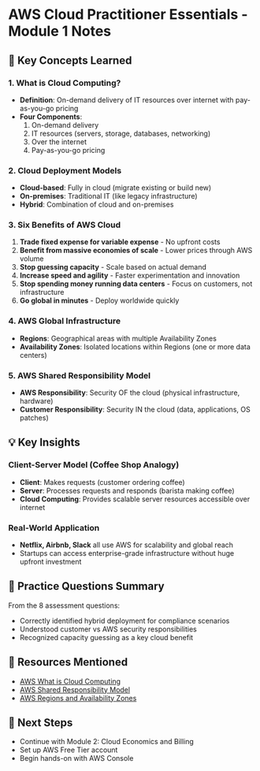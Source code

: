 # AWS Cloud Practitioner Essentials - Module 1 Notes

<!-- ## 📅 Date: 15/10/2025 -->

## 🎯 Key Concepts Learned

### 1. What is Cloud Computing?
- **Definition**: On-demand delivery of IT resources over internet with pay-as-you-go pricing
- **Four Components**:
  1. On-demand delivery
  2. IT resources (servers, storage, databases, networking)
  3. Over the internet
  4. Pay-as-you-go pricing

### 2. Cloud Deployment Models
- **Cloud-based**: Fully in cloud (migrate existing or build new)
- **On-premises**: Traditional IT (like legacy infrastructure)
- **Hybrid**: Combination of cloud and on-premises

### 3. Six Benefits of AWS Cloud
1. **Trade fixed expense for variable expense** - No upfront costs
2. **Benefit from massive economies of scale** - Lower prices through AWS volume
3. **Stop guessing capacity** - Scale based on actual demand
4. **Increase speed and agility** - Faster experimentation and innovation
5. **Stop spending money running data centers** - Focus on customers, not infrastructure
6. **Go global in minutes** - Deploy worldwide quickly

### 4. AWS Global Infrastructure
- **Regions**: Geographical areas with multiple Availability Zones
- **Availability Zones**: Isolated locations within Regions (one or more data centers)

### 5. AWS Shared Responsibility Model
- **AWS Responsibility**: Security OF the cloud (physical infrastructure, hardware)
- **Customer Responsibility**: Security IN the cloud (data, applications, OS patches)

## 💡 Key Insights

### Client-Server Model (Coffee Shop Analogy)
- **Client**: Makes requests (customer ordering coffee)
- **Server**: Processes requests and responds (barista making coffee)
- **Cloud Computing**: Provides scalable server resources accessible over internet

### Real-World Application
- **Netflix, Airbnb, Slack** all use AWS for scalability and global reach
- Startups can access enterprise-grade infrastructure without huge upfront investment

## 🧠 Practice Questions Summary
From the 8 assessment questions:
- Correctly identified hybrid deployment for compliance scenarios
- Understood customer vs AWS security responsibilities
- Recognized capacity guessing as a key cloud benefit

## 🔗 Resources Mentioned
- [AWS What is Cloud Computing](https://aws.amazon.com/what-is-cloud-computing/)
- [AWS Shared Responsibility Model](https://aws.amazon.com/compliance/shared-responsibility-model/)
- [AWS Regions and Availability Zones](https://aws.amazon.com/about-aws/global-infrastructure/regions_az/)

## 📝 Next Steps
- Continue with Module 2: Cloud Economics and Billing
- Set up AWS Free Tier account
- Begin hands-on with AWS Console